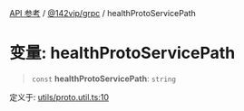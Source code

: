 [API 参考](../wiki/Home) / [@142vip/grpc](../wiki/@142vip.grpc) / healthProtoServicePath

# 变量: healthProtoServicePath

> `const` **healthProtoServicePath**: `string`

定义于: [utils/proto.util.ts:10](https://github.com/142vip/core-x/blob/58a4aca72f73ebc92491a458c9b83754486dc296/packages/grpc/src/utils/proto.util.ts#L10)

